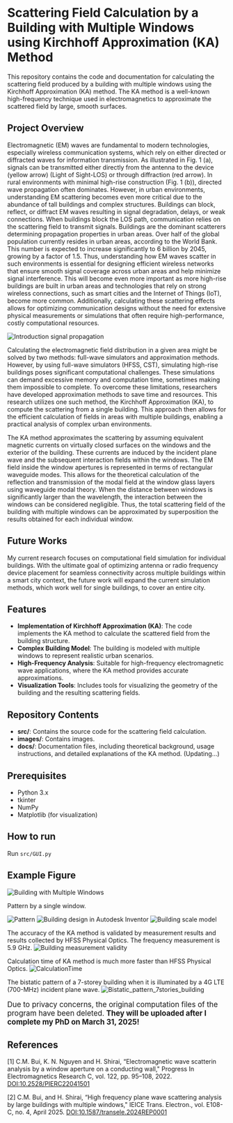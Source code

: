 # Scattering Field Calculation by a Building with Multiple Windows using Kirchhoff Approximation (KA) Method

This repository contains the code and documentation for calculating the scattering field produced by a building with multiple windows using the Kirchhoff Approximation (KA) method.
The KA method is a well-known high-frequency technique used in electromagnetics to approximate the scattered field by large, smooth surfaces.

## Project Overview
Electromagnetic (EM) waves are fundamental to modern technologies, especially wireless communication systems, which rely on either directed or diffracted waves for information transmission.
As illustrated in Fig. 1 (a), signals can be transmitted either directly from the antenna to the device (yellow arrow) (Light of Sight-LOS) or through diffraction (red arrow).
In rural environments with minimal high-rise construction (Fig. 1 (b)), directed wave propagation often dominates.
However, in urban environments, understanding EM scattering becomes even more critical due to the abundance of tall buildings and complex structures.
Buildings can block, reflect, or diffract EM waves resulting in signal degradation, delays, or weak connections. When buildings block the LOS path, communication relies on the scattering field to transmit signals.
Buildings are the dominant scatterers determining propagation properties in urban areas. Over half of the global population currently resides in urban areas, according to the World Bank.
This number is expected to increase significantly to 6 billion by 2045, growing by a factor of 1.5.
Thus, understanding how EM waves scatter in such environments is essential for designing efficient wireless networks that ensure smooth signal coverage across urban areas and help minimize signal interference.
This will become even more important as more high-rise buildings are built in urban areas and technologies that rely on strong wireless connections, such as smart cities and the Internet of Things (IoT), become more common.
Additionally, calculating these scattering effects allows for optimizing communication designs without the need for extensive physical measurements or simulations that often require high-performance, costly computational resources.

![Introduction signal propagation](images/introduction_signal_propagation.png)

Calculating the electromagnetic field distribution in a given area might be solved by two methods: full-wave simulators and approximation methods.
However, by using full-wave simulators (HFSS, CST), simulating high-rise buildings poses significant computational challenges.
These simulations can demand excessive memory and computation time, sometimes making them impossible to complete.
To overcome these limitations, researchers have developed approximation methods to save time and resources.
This research utilizes one such method, the Kirchhoff Approximation (KA), to compute the scattering from a single building.
This approach then allows for the efficient calculation of fields in areas with multiple buildings, enabling a practical analysis of complex urban environments.

The KA method approximates the scattering by assuming equivalent magnetic currents on virtually closed surfaces on the windows and the exterior of the building.
These currents are induced by the incident plane wave and the subsequent interaction fields within the windows.
The EM field inside the window apertures is represented in terms of rectangular waveguide modes.
This allows for the theoretical calculation of the reflection and transmission of the modal field at the window glass layers using waveguide modal theory.
When the distance between windows is significantly larger than the wavelength,
the interaction between the windows can be considered negligible.
Thus, the total scattering field of the building with multiple windows can be approximated by superposition the results obtained for each individual window.

## Future Works

My current research focuses on computational field simulation for individual buildings.
With the ultimate goal of optimizing antenna or radio frequency device placement for seamless connectivity across multiple buildings within a smart city context,
the future work will expand the current simulation methods, which work well for single buildings, to cover an entire city. 

## Features

- **Implementation of Kirchhoff Approximation (KA)**: The code implements the KA method to calculate the scattered field from the building structure.
- **Complex Building Model**: The building is modeled with multiple windows to represent realistic urban scenarios.
- **High-Frequency Analysis**: Suitable for high-frequency electromagnetic wave applications, where the KA method provides accurate approximations.
- **Visualization Tools**: Includes tools for visualizing the geometry of the building and the resulting scattering fields.

## Repository Contents

- **src/**: Contains the source code for the scattering field calculation.
- **images/**: Contains images.
- **docs/**: Documentation files, including theoretical background, usage instructions, and detailed explanations of the KA method. (Updating...)

## Prerequisites

- Python 3.x
- tkinter
- NumPy
- Matplotlib (for visualization)


## How to run
 Run ```src/GUI.py```
 
## Example Figure

![Building with Multiple Windows](images/GUI.png)

Pattern by a single window.

![Pattern](images/pattern.png)
![Building design in Autodesk Inventor](images/building_rect.png)
![Building scale model](images/buildingModel.png)

The accuracy of the KA method is validated by measurement results and results collected by HFSS Physical Optics.
The frequency measurement is 5.9 GHz.
![Building measurement validity](images/validity_measurement.png)

Calculation time of KA method is much more faster than HFSS Physical Optics.
![CalculationTime](images/calculationTime.png)

The bistatic pattern of a 7-storey building when it is illuminated by a 4G LTE (700-MHz) incident plane wave.
![Bistatic_pattern_7stories_building](images/pattern_2.png)

<p style="font-size: larger;">Due to privacy concerns, the original computation files of the program have been deleted. <strong>They will be uploaded after I complete my PhD on March 31, 2025!</strong></p>

## References

<a id="1">[1]</a> 
C.M. Bui, K. N. Nguyen and H. Shirai,
“Electromagnetic wave scatterin analysis by a window aperture on a conducting wall,"
Progress In Electromagnetics Research C, vol. 122, pp. 95–108, 2022.
<a href="https://doi.org/10.2528/PIERC22041501">DOI:10.2528/PIERC22041501</a>

<a id="2">[2]</a> 
C.M. Bui, and H. Shirai,
“High frequency plane wave scattering analysis by large buildings with multiple windows,"
IEICE Trans. Electron., vol. E108-C, no. 4, April 2025.
<a href="https://doi.org/10.1587/transele.2024REP0001">DOI:10.1587/transele.2024REP0001</a>

